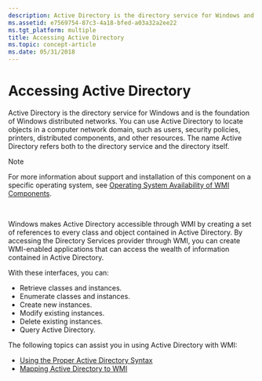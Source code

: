 ```yaml
---
description: Active Directory is the directory service for Windows and is the foundation of Windows distributed networks.
ms.assetid: e7569754-87c3-4a18-bfed-a03a32a2ee22
ms.tgt_platform: multiple
title: Accessing Active Directory
ms.topic: concept-article
ms.date: 05/31/2018
---
```


# Accessing Active Directory

Active Directory is the directory service for Windows and is the foundation of Windows distributed networks. You can use Active Directory to locate objects in a computer network domain, such as users, security policies, printers, distributed components, and other resources. The name Active Directory refers both to the directory service and the directory itself.

> [!Note]  
> For more information about support and installation of this component on a specific operating system, see [Operating System Availability of WMI Components](operating-system-availability-of-wmi-components.md).

 

Windows makes Active Directory accessible through WMI by creating a set of references to every class and object contained in Active Directory. By accessing the Directory Services provider through WMI, you can create WMI-enabled applications that can access the wealth of information contained in Active Directory.

With these interfaces, you can:

-   Retrieve classes and instances.
-   Enumerate classes and instances.
-   Create new instances.
-   Modify existing instances.
-   Delete existing instances.
-   Query Active Directory.

The following topics can assist you in using Active Directory with WMI:

-   [Using the Proper Active Directory Syntax](using-the-proper-active-directory-syntax.md)
-   [Mapping Active Directory to WMI](mapping-active-directory-to-wmi.md)

 

 



